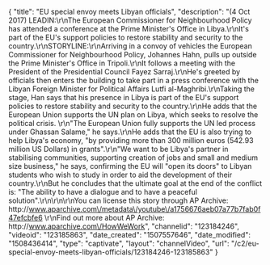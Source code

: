 {
    "title": "EU special envoy meets Libyan officials",
    "description": "(4 Oct 2017) LEADIN:\r\nThe European Commissioner for Neighbourhood Policy has attended a conference at the Prime Minister's Office in Libya.\r\nIt's part of the EU's support policies to restore stability and security to the country.\r\nSTORYLINE:\r\nArriving in a convoy of vehicles the European Commissioner for Neighbourhood Policy, Johannes Hahn, pulls up outside the Prime Minister's Office in Tripoli.\r\nIt follows a meeting with the President of the Presidential Council Fayez Sarraj.\r\nHe's greeted by officials then enters the building to take part in a press conference with the Libyan Foreign Minister for Political Affairs Lutfi al-Maghribi.\r\nTaking the stage, Han says that his presence in Libya is part of the EU's support policies to restore stability and security to the country.\r\nHe adds that the European Union supports the UN plan on Libya, which seeks to resolve the political crisis. \r\n\"The European Union fully supports the UN led process under Ghassan Salame,\" he says.\r\nHe adds that the EU is also trying to help Libya's economy, \"by providing more than 300 million euros (542.93 million US Dollars) in grants\".\r\n\"We want to be Libya's partner in stabilising communities, supporting creation of jobs and small and medium size business,\" he says, confirming the EU will \"open its doors\" to Libyan students who wish to study in order to aid the development of their country.\r\nBut he concludes that the ultimate goal at the end of the conflict is: \"The ability to have a dialogue and to have a peaceful solution\".\r\n\r\n\r\nYou can license this story through AP Archive: http:\/\/www.aparchive.com\/metadata\/youtube\/a1756676aeb07a77b7fab0f47efcbfe6 \r\nFind out more about AP Archive: http:\/\/www.aparchive.com\/HowWeWork",
    "channelid": "123184246",
    "videoid": "123185863",
    "date_created": "1507557646",
    "date_modified": "1508436414",
    "type": "captivate",
    "layout": "channelVideo",
    "url": "\/c2\/eu-special-envoy-meets-libyan-officials\/123184246-123185863"
}